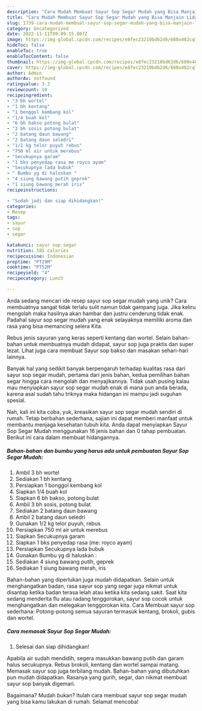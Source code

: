 ```yaml
---
description: "Cara Mudah Membuat Sayur Sop Segar Mudah yang Bisa Manjain Lidah"
title: "Cara Mudah Membuat Sayur Sop Segar Mudah yang Bisa Manjain Lidah"
slug: 1739-cara-mudah-membuat-sayur-sop-segar-mudah-yang-bisa-manjain-lidah
category: Uncategorized
date: 2022-11-11T09:09:15.807Z
image: https://img-global.cpcdn.com/recipes/e8fec23210bd62d6/680x482cq70/sayur-sop-segar-mudah-foto-resep-utama.jpg
hideToc: false
enableToc: true
enableTocContent: false
thumbnail: https://img-global.cpcdn.com/recipes/e8fec23210bd62d6/680x482cq70/sayur-sop-segar-mudah-foto-resep-utama.jpg
cover: https://img-global.cpcdn.com/recipes/e8fec23210bd62d6/680x482cq70/sayur-sop-segar-mudah-foto-resep-utama.jpg
author: Admin
authorAv: notfound
ratingvalue: 3.3
reviewcount: 10
recipeingredient:
- "3 bh wortel"
- "1 bh kentang"
- "1 bonggol kembang kol"
- "1/4 buah kol"
- "6 bh bakso potong bulat"
- "3 bh sosis potong bulat"
- "2 batang daun bawang"
- "2 batang daun seledri"
- "1/2 kg telor puyuh rebus"
- "750 ml air untuk merebus"
- "Secukupnya garam"
- "1 bks penyedap rasa me royco ayam"
- "Secukupnya lada bubuk"
- " Bumbu yg di haluskan "
- "4 siung bawang putih geprek"
- "1 siung bawang merah iris"
recipeinstructions:

- "Sudah jadi dan siap dihidangkan!"
categories:
- Resep
tags:
- sayur
- sop
- segar

katakunci: sayur sop segar 
nutrition: 185 calories
recipecuisine: Indonesian
preptime: "PT29M"
cooktime: "PT52M"
recipeyield: "4"
recipecategory: Lunch

---
```





Anda sedang mencari ide resep sayur sop segar mudah yang unik? Cara membuatnya sangat tidak terlalu sulit namun tidak gampang juga. Jika keliru mengolah maka hasilnya akan hambar dan justru cenderung tidak enak. Padahal sayur sop segar mudah yang enak selayaknya memiliki aroma dan rasa yang bisa memancing selera Kita.





Rebus jenis sayuran yang keras seperti kentang dan wortel. Selain bahan-bahan untuk membuatnya mudah didapat, sayur sop juga praktis dan super lezat. Lihat juga cara membuat Sayur sop bakso dan masakan sehari-hari lainnya.

Banyak hal yang sedikit banyak berpengaruh terhadap kualitas rasa dari sayur sop segar mudah, pertama dari jenis bahan, kedua pemilihan bahan segar hingga cara mengolah dan menyajikannya. Tidak usah pusing kalau mau menyiapkan sayur sop segar mudah enak di mana pun anda berada, karena asal sudah tahu triknya maka hidangan ini mampu jadi suguhan spesial.






Nah, kali ini kita coba, yuk, kreasikan sayur sop segar mudah sendiri di rumah. Tetap berbahan sederhana, sajian ini dapat memberi manfaat untuk membantu menjaga kesehatan tubuh kita. Anda dapat menyiapkan Sayur Sop Segar Mudah menggunakan 16 jenis bahan dan 0 tahap pembuatan. Berikut ini cara dalam membuat hidangannya.

<!--inarticleads1-->

##### Bahan-bahan dan bumbu yang harus ada untuk pembuatan Sayur Sop Segar Mudah:

1. Ambil 3 bh wortel
1. Sediakan 1 bh kentang
1. Persiapkan 1 bonggol kembang kol
1. Siapkan 1/4 buah kol
1. Siapkan 6 bh bakso, potong bulat
1. Ambil 3 bh sosis, potong bulat
1. Sediakan 2 batang daun bawang
1. Ambil 2 batang daun seledri
1. Gunakan 1/2 kg telor puyuh, rebus
1. Persiapkan 750 ml air untuk merebus
1. Siapkan Secukupnya garam
1. Siapkan 1 bks penyedap rasa (me: royco ayam)
1. Persiapkan Secukupnya lada bubuk
1. Gunakan  Bumbu yg di haluskan :
1. Sediakan 4 siung bawang putih, geprek
1. Sediakan 1 siung bawang merah, iris


Bahan-bahan yang diperlukan juga mudah didapatkan. Selain untuk menghangatkan badan, rasa sayur sop yang segar juga nikmat untuk disantap ketika badan terasa lelah atau ketika kita sedang sakit. Saat kita sedang menderita flu atau radang tenggorokan, sayur sop cocok untuk menghangatkan dan melegakan tenggorokan kita. Cara Membuat sayur sop sederhana: Potong-potong semua sayuran termasuk kentang, brokoli, gubis dan wortel. 

<!--inarticleads2-->

##### Cara memasak Sayur Sop Segar Mudah:


1. Selesai dan siap dihidangkan!

Apabila air sudah mendidih, segera masukkan bawang putih dan garam halus secukupnya. Rebus brokoli, kentang dan wortel sampai matang. Memasak sayur sop juga terbilang mudah. Bahan-bahan yang dibutuhkan pun mudah didapatkan. Rasanya yang gurih, segar, dan nikmat membuat sayur sop banyak digemari. 

Bagaimana? Mudah bukan? Itulah cara membuat sayur sop segar mudah yang bisa kamu lakukan di rumah. Selamat mencoba!
